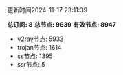 更新时间2024-11-17 23:11:39

**总订阅: 8**
**总节点: 9639**
**有效节点: 8947**
- v2ray节点: 5933
- trojan节点: 1614
- ss节点: 1395
- ssr节点: 5
